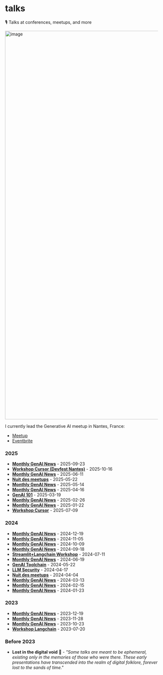 # talks
🎙️ Talks at conferences, meetups, and more

<img width="3808" height="1280" alt="image" src="https://github.com/user-attachments/assets/89d0205e-cd45-460a-9859-af88657914fa" />

I currently lead the Generative AI meetup in Nantes, France:
- [Meetup](https://www.meetup.com/generative-ai-nantes)
- [Eventbrite](https://www.eventbrite.com/o/generative-ai-nantes-73163402733)

### 2025
- [**Monthly GenAI News**](./2025-09-23%20-%20GenAI%20News%20-%20September%202025/) - 2025-09-23
- [**Workshop Cursor (Devfest Nantes)**](./2025-10-16%20-%20Workshop%20Cursor%20%28Devfest%20Nantes%29/) - 2025-10-16
- [**Monthly GenAI News**](./2025-06-11%20-%20GenAI%20News%20-%20June%202025/) - 2025-06-11
- [**Nuit des meetups**](./2025-05-22%20-%20Nuit%20des%20meetups/) - 2025-05-22
- [**Monthly GenAI News**](./2025-05-14%20-%20GenAI%20News%20-%20May%202025/) - 2025-05-14
- [**Monthly GenAI News**](./2025-04-16%20-%20GenAI%20News%20-%20April%202025/) - 2025-04-16
- [**GenAI 101**](./2025-03-19%20-%20GenAI%20101/) - 2025-03-19
- [**Monthly GenAI News**](./2025-02-26%20-%20GenAI%20News%20-%20February%202025/) - 2025-02-26
- [**Monthly GenAI News**](./2025-01-22%20-%20GenAI%20News%20-%20January%202025/) - 2025-01-22
- [**Workshop Cursor**](./2025-07-09%20-%20Workshop%20Cursor/) - 2025-07-09

### 2024
- [**Monthly GenAI News**](./2024-12-19%20-%20GenAI%20News%20-%20December%202024/) - 2024-12-19
- [**Monthly GenAI News**](./2024-11-05%20-%20GenAI%20News%20-%20November%202024/) - 2024-11-05
- [**Monthly GenAI News**](./2024-10-09%20-%20GenAI%20News%20-%20October%202024/) - 2024-10-09
- [**Monthly GenAI News**](./2024-09-18%20-%20GenAI%20News%20-%20September%202024/) - 2024-09-18
- [**Streamlit+Langchain Workshop**](./2024-07-11%20-%20Streamlit%2BLangchain%20Workhsop/) - 2024-07-11
- [**Monthly GenAI News**](./2024-06-19%20-%20GenAI%20News%20-%20June%202024/) - 2024-06-19
- [**GenAI Toolchain**](./2024-05-22%20-%20GenAI%20Toolchain/) - 2024-05-22
- [**LLM Security**](./2024-04-17%20-%20LLM%20Security/) - 2024-04-17
- [**Nuit des meetups**](./2024-04-04%20-%20Nuit%20des%20meetups/) - 2024-04-04
- [**Monthly GenAI News**](./2024-03-13%20-%20GenAI%20News%20-%20March%202024/) - 2024-03-13
- [**Monthly GenAI News**](./2024-02-15%20-%20GenAI%20News%20-%20February%202024/) - 2024-02-15
- [**Monthly GenAI News**](./2024-01-23%20-%20GenAI%20News%20-%20January%202024/) - 2024-01-23

### 2023
- [**Monthly GenAI News**](./2023-12-19%20-%20GenAI%20News%20-%20December%202023/) - 2023-12-19
- [**Monthly GenAI News**](./2023-11-28%20-%20GenAI%20News%20-%20November%202023/) - 2023-11-28
- [**Monthly GenAI News**](./2023-10-23%20-%20GenAI%20News%20-%20October%202023/) - 2023-10-23
- [**Workshop Langchain**](./2023-07-20%20-%20Workshop%20Langchain/) - 2023-07-20

### Before 2023
- **Lost in the digital void** 🌌 - *"Some talks are meant to be ephemeral, existing only in the memories of those who were there. These early presentations have transcended into the realm of digital folklore, forever lost to the sands of time."*
